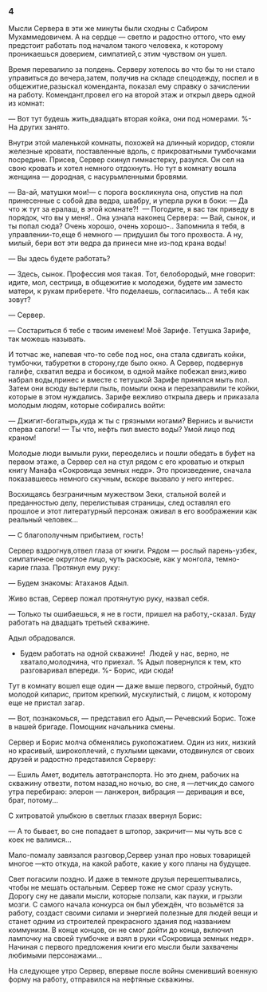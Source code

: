 ### 4

Мысли Сервера в эти же минуты были сходны с Сабиром Мухаммедовичем.
А на сердце — светло и радостно оттого, что ему предстоит работать под началом такого человека, к которому проникаешься доверием, симпатией,с этим чувством он ушел.

Время перевалило за полдень.
Серверу хотелось во что бы то ни стало управиться до вечера,затем, получив на складе спецодежду, поспел и в общежитие,разыскал коменданта, показал ему справку о зачислении на работу.
Комендант,провел его на второй этаж и открыл дверь одной из комнат: 

— Вот тут будешь жить,двадцать вторая койка, они под номерами.
%- На других занято.

Внутри этой маленькой комнаты, похожей на длинный коридор, стояли железные кровати, поставленные вдоль, с прикроватными тумбочками посредине.
Присев, Сервер скинул гимнастерку, разулся.
Он сел на свою кровать и хотел немного отдохнуть.
Но тут в комнату вошла женщина — дородная, с насурьмленными бровями.

— Ва-ай, матушки мои!— с порога воскликнула она, опустив на пол принесенные с собой два ведра, швабру, и уперла руки в боки: — Да что ж тут за ералаш, в этой комнате?!
 — Погодите, я вас так приведу в порядок, что вы у меня!..
Она узнала наконец Сервера:
— Вай, сынок, и ты попал сюда?
Очень хорошо, очень хорошо-..
Запомнила я тебя, в управлении-то,еще б немного — придушил бы того прохвоста.
А ну, милый, бери вот эти ведра да принеси мне из-под крана воды!

— Вы здесь будете работать?

— Здесь, сынок.
Профессия моя такая.
Тот, белобородый, мне говорит: идите, мол, сестрица, в общежитие к молодежи, будете им заместо матери, к рукам приберете.
Что поделаешь, согласилась...
А тебя как зовут?

— Сервер.

— Состариться б тебе с твоим именем!
Моё Зарифе.
Тетушка Зарифе, так можешь называть.

И тотчас же, напевая что-то себе под нос, она стала сдвигать койки, тумбочки, табуретки в сторону,где было окно.
А Сервер, подвернув галифе, схватил ведра и босиком, в одной майке побежал вниз,живо набрал воды,принес и вместе с тетушкой Зарифе принялся мыть пол.
Затем они всюду вытерли пыль, помыли окна и перезаправили те койки, которые в этом нуждались.
Зарифе вежливо открыла дверь и приказала молодым людям, которые собирались войти:

— Джигит-богатырь,куда ж ты с грязными ногами?
Вернись и вычисти сперва сапоги!
— Ты что, нефть пил вместо воды?
Умой лицо под краном!

Молодые люди вымыли руки, переоделись и пошли обедать в буфет на первом этаже, а Сервер сел на стул рядом с его кроватью и открыл книгу Манафа «Сокровища земных недр».
Это произведение, сначала показавшеесь немного скучным, вскоре вызвало у него интерес.

Восхищаясь безграничным мужеством Зеки, стальной волей и преданностью делу, перелистывая страницы, след оставлял его прошлое и этот литературный персонаж оживал в его воображении как реальный человек...

— С благополучным прибытием, гость!

Сервер вздрогнув,отвел глаза от книги.
Рядом — рослый парень-узбек, симпатичное округлое лицо, чуть раскосые, как у монгола, темно-карие глаза.
Протянул ему руку:

— Будем знакомы: Атаханов Адыл.

Живо встав, Сервер пожал протянутую руку, назвал себя.

— Только ты ошибаешься, я не в гости, пришел на работу,-сказал.
Буду работать на двадцать третьей скважине.

Адыл обрадовался.

- Будем работать на одной скважине!
 Людей у нас, верно, не хватало,молодчина, что приехал.
% Адыл повернулся к тем, кто разговаривал впереди.
%- Борис, иди сюда!

Тут в комнату вошел еще один — даже выше первого, стройный, будто молодой кипарис, притом крепкий, мускулистый, с лицом, к которому еще не пристал загар.

— Вот, познакомься, — представил его Адыл,— Речевский Борис.
Тоже в нашей бригаде.
Помощник начальника смены.

Сервер и Борис молча обменялись рукопожатием.
Один из них, низкий но красивый, широкоплечий, с пухлыми щеками, отодвинулся от своих друзей и радостно представился Серверу:

— Ешиль Амет, водитель автотранспорта.
Но это днем, рабочих на скважину отвезти, потом назад,но ночью, во сне, я —летчик,до самого утра перебираю: элерон — ланжерон, вибрация — деривация и все, брат, потому...

С хитроватой улыбкою в светлых глазах ввернул Борис:

— А то бывает, во сне попадает в штопор, закричит— мы чуть все с коек не валимся...

Мало-помалу завязался разговор,Сервер узнал про новых товарищей многое —кто откуда, на какой работе, какие у кого планы на будущее.

Свет погасили поздно.
И даже в темноте друзья перешептывались, чтобы не мешать остальным.
Сервер тоже не смог сразу уснуть.
Дорогу сну не давали мысли, которые ползали, как пауки, и грызли мозги.
С самого начала конкурса он был убеждён, что возьмётся за работу, создаст своими силами и энергией полезные для людей вещи и станет одним из строителей прекрасного здания под названием коммунизм.
В конце концов, он не смог дойти до конца, включил лампочку на своей тумбочке и взял в руки «Сокровища земных недр».
Начиная с первого предложения книги его мысли были захвачены любимыми персонажами...

На следующее утро Сервер, впервые после войны сменивший военную форму на работу, отправился на нефтяные скважины.
